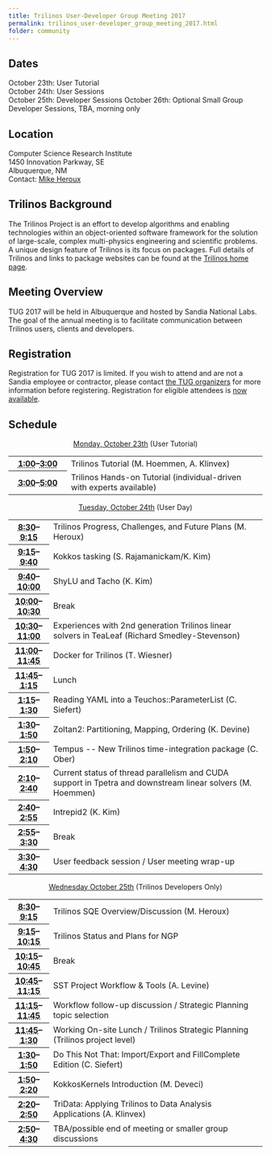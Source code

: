 ```yaml
---
title: Trilinos User-Developer Group Meeting 2017
permalink: trilinos_user-developer_group_meeting_2017.html
folder: community
---
```


## Dates

October 23th: User Tutorial  
October 24th: User Sessions  
October 25th: Developer Sessions
October 26th: Optional Small Group Developer Sessions, TBA, morning only

## Location

Computer Science Research Institute  
1450 Innovation Parkway, SE  
Albuquerque, NM  
Contact: [Mike Heroux](mailto:maherou@sandia.gov)

## Trilinos Background

The Trilinos Project is an effort to develop algorithms and enabling technologies within an object-oriented software framework 
for the solution of large-scale, complex multi-physics engineering and scientific problems. 
A unique design feature of Trilinos is its focus on packages. 
Full details of Trilinos and links to package websites can be found at the [Trilinos home page](http://trilinos.org/ "Trilinos Home Page").

## Meeting Overview

TUG 2017 will be held in Albuquerque and hosted by Sandia National Labs. 
The goal of the annual meeting is to facilitate communication between Trilinos users, clients and developers.

## Registration

Registration for TUG 2017 is limited. 
If you wish to attend and are not a Sandia employee or contractor, please contact [the TUG organizers](mailto:trilinos-help@software.sandia.gov) for more information before registering. 
Registration for eligible attendees is [now available](https://docs.google.com/forms/d/e/1FAIpQLSfPJDq7U4DgPAl8Xc4WbLy3JMefd4DaKSJIAOjCjOJ5VVcPGw/viewform).

## Schedule

<p style="text-align: center;"><span style="text-decoration: underline;">Monday, October 23th</span> (User Tutorial)</p>

<table summary="Timetable">
<tbody>
<tr>
<th id="time-1" axis="time"><abbr title="2011-11-01T08:30:00">1:00</abbr>–<abbr title="2011-11-01T09:30:00">3:00</abbr></th>
<td headers="time-1 location-1">
<div>Trilinos Tutorial (M. Hoemmen, A. Klinvex)</div>
</td>
</tr>
<tr>
<th id="time-1" axis="time" width="23%"><abbr title="2011-10-31T13:00:00">3:00</abbr>–<abbr title="2011-10-31T17:15:00">5:00</abbr></th>
<td headers="time-1 location-1">Trilinos Hands-on Tutorial (individual-driven with experts available)</td>
</tr>
</tbody>
</table>

<p style="text-align: center;"><span style="text-decoration: underline;">Tuesday, October 24th</span> (User Day)</p>

<table summary="Timetable">
<tbody>
<tr>
<th id="time-1" axis="time"><abbr title="2011-11-01T08:30:00">8:30</abbr>–<abbr title="2011-11-01T09:30:00">9:15</abbr></th>
<td headers="time-1 location-1">
<div>Trilinos Progress, Challenges, and Future Plans (M. Heroux)</div>
</td>
</tr>
<tr>
<th id="time-2" axis="time"><abbr title="2011-11-01T09:30:00">9:15</abbr>–<abbr title="2011-11-01T09:45:00">9:40</abbr></th>
<td headers="time-2 location-1">Kokkos tasking (S. Rajamanickam/K. Kim)</td>
</tr>
<tr>
<th id="time-2" axis="time"><abbr title="2011-11-01T09:30:00">9:40</abbr>–<abbr title="2011-11-01T09:45:00">10:00</abbr></th>
<td headers="time-2 location-1">ShyLU and Tacho (K. Kim)</td>
</tr>
<tr>
<th id="time-3" axis="time"><abbr title="2011-11-01T09:45:00">10:00</abbr>–<abbr title="2011-11-01T10:15:00">10:30</abbr></th>
<td headers="time-3 location-1">
<div>Break</div>
</td>
</tr>
<tr>
<th id="time-4" axis="time" width="16%"><abbr title="2011-11-01T10:15:00">10:30</abbr>–<abbr title="2011-11-01T11:45:00">11:00</abbr></th>
<td headers="time-4 location-1">Experiences with 2nd generation Trilinos linear solvers in TeaLeaf (Richard Smedley-Stevenson)</td>
</tr>
<tr>
<th id="time-7" axis="time"><abbr title="2011-11-01T14:00:00">11:00</abbr>–<abbr title="2011-11-01T14:45:00">11:45</abbr></th>
<td headers="time-7 location-1">Docker for Trilinos (T. Wiesner)</td>
</tr>
<tr>
<th id="time-5" axis="time"><abbr title="2011-11-01T11:45:00">11:45</abbr>–<abbr title="2011-11-01T13:15:00">1:15</abbr></th>
<td headers="time-5 location-1">Lunch</td>
</tr>
<tr>
<th id="time-6" axis="time"><abbr title="2011-11-01T13:15:00">1:15</abbr>–<abbr title="2011-11-01T14:00:00">1:30</abbr></th>
<td headers="time-6 location-1">Reading YAML into a Teuchos::ParameterList (C. Siefert)</td>
</tr>
<tr>
<th id="time-6" axis="time"><abbr title="2011-11-01T13:15:00">1:30</abbr>–<abbr title="2011-11-01T14:00:00">1:50</abbr></th>
<td headers="time-6 location-1">Zoltan2:  Partitioning, Mapping, Ordering (K. Devine)</td>
</tr>
<tr>
<th id="time-8" axis="time"><abbr title="2011-11-01T14:45:00">1:50</abbr>–<abbr title="2011-11-01T15:15:00">2:10</abbr></th>
<td headers="time-8 location-1">Tempus -- New Trilinos time-integration package (C. Ober)</td>
</tr>
<tr>
<th id="time-8" axis="time"><abbr title="2011-11-01T14:45:00">2:10</abbr>–<abbr title="2011-11-01T15:15:00">2:40</abbr></th>
<td headers="time-8 location-1">Current status of thread parallelism and CUDA support in Tpetra and downstream linear solvers (M. Hoemmen)</td>
</tr>
<tr>
<th id="time-8" axis="time"><abbr title="2011-11-01T14:45:00">2:40</abbr>–<abbr title="2011-11-01T15:15:00">2:55</abbr></th>
<td headers="time-8 location-1">Intrepid2 (K. Kim)</td>
</tr>
<tr>
<th id="time-8" axis="time"><abbr title="2011-11-01T14:45:00">2:55</abbr>–<abbr title="2011-11-01T15:15:00">3:30</abbr></th>
<td headers="time-8 location-1">Break</td>
</tr>
<tr>
<th id="time-9" axis="time"><abbr title="2011-11-01T15:15:00">3:30</abbr>–<abbr title="2011-11-01T15:30:00">4:30</abbr></th>
<td headers="time-9 location-1">User feedback session / User meeting wrap-up</td>
</tr>
</tbody>
</table>
<p style="text-align: center;"><span style="text-decoration: underline;">Wednesday October 25th</span> (Trilinos Developers Only)</p>
<table summary="Timetable">
<tbody>
<tr>
<th id="time-1" axis="time"><abbr title="2011-11-01T08:30:00">8:30</abbr>–<abbr title="2011-11-01T09:30:00">9:15</abbr></th> 
<td headers="time-1 location-1">Trilinos SQE Overview/Discussion (M. Heroux)</td>
</tr>
<tr>
<th id="time-2" axis="time"><abbr title="2011-11-01T09:30:00">9:15</abbr>–<abbr title="2011-11-01T09:45:00">10:15</abbr></th>
<td headers="time-2 location-1">Trilinos Status and Plans for NGP</td>
</tr>
<tr>
<th id="time-3" axis="time"><abbr title="2011-11-01T09:45:00">10:15</abbr>–<abbr title="2011-11-01T10:15:00">10:45</abbr></th>
<td headers="time-3 location-1">Break</td>
</tr>
<tr>
<th id="time-4" axis="time" width="16%"><abbr title="2011-11-01T10:15:00">10:45</abbr>–<abbr title="2011-11-01T11:45:00">11:15</abbr></th>
<td headers="time-4 location-1">SST Project Workflow &amp; Tools (A. Levine)</td>
</tr>
<tr>
<th id="time-7" axis="time"><abbr title="2011-11-01T14:00:00">11:15</abbr>–<abbr title="2011-11-01T14:45:00">11:45</abbr></th>
<td headers="time-7 location-1">Workflow follow-up discussion / Strategic Planning topic selection</td>
</tr>
<tr>
<th id="time-5" axis="time"><abbr title="2011-11-01T11:45:00">11:45</abbr>–<abbr title="2011-11-01T13:15:00">1:30</abbr></th>
<td headers="time-5 location-1">Working On-site Lunch / Trilinos Strategic Planning (Trilinos project level)</td>
</tr>
<tr>
<th id="time-6" axis="time"><abbr title="2011-11-01T13:15:00">1:30</abbr>–<abbr title="2011-11-01T14:00:00">1:50</abbr></th>
<td headers="time-6 location-1">Do This Not That: Import/Export and FillComplete Edition (C. Siefert)</td>
</tr>
<tr>
<th id="time-6" axis="time"><abbr title="2011-11-01T13:15:00">1:50</abbr>–<abbr title="2011-11-01T14:00:00">2:20</abbr></th>
<td headers="time-6 location-1">KokkosKernels Introduction (M. Deveci)</td>
</tr>
<tr>
<th id="time-6" axis="time"><abbr title="2011-11-01T13:15:00">2:20</abbr>–<abbr title="2011-11-01T14:00:00">2:50</abbr></th>
<td headers="time-6 location-1">TriData: Applying Trilinos to Data Analysis Applications (A. Klinvex)</td>
</tr>
<tr>
<th id="time-9" axis="time"><abbr title="2011-11-01T15:15:00">2:50</abbr>–<abbr title="2011-11-01T15:30:00">4:30</abbr></th>
<td headers="time-9 location-1">TBA/possible end of meeting or smaller group discussions</td>
</tr>
</tbody>
</table>
